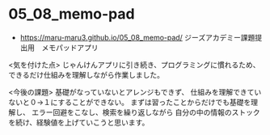 # 05_08_memo-pad
- https://maru-maru3.github.io/05_08_memo-pad/
ジーズアカデミー課題提出用　メモパッドアプリ

<気を付けた点>
じゃんけんアプリに引き続き、プログラミングに慣れるため、
できるだけ仕組みを理解しながら作業しました。

<今後の課題>
基礎がなっていないとアレンジもできず、
仕組みを理解できていないと０→１にすることができない。
まずは習ったことからだけでも基礎を理解し、
エラー回避をこなし、検索を繰り返しながら
自分の中の情報のストックを続け、経験値を上げていこうと思います。
